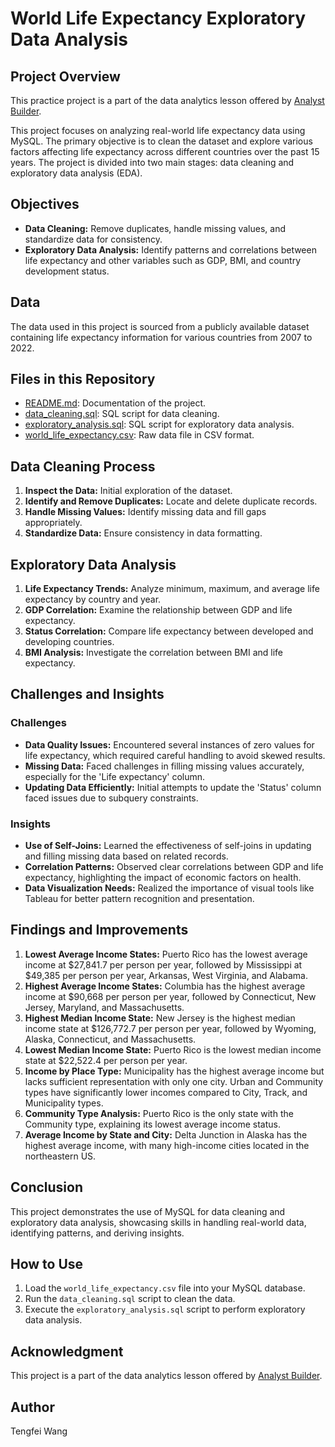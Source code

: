 # World Life Expectancy Exploratory Data Analysis

## Project Overview

This practice project is a part of the data analytics lesson offered by [Analyst Builder](https://www.analystbuilder.com/courses/mysql-for-data-analytics/lesson/world-life-expectancy-exploratory-data-analysis). 

This project focuses on analyzing real-world life expectancy data using MySQL. The primary objective is to clean the dataset and explore various factors affecting life expectancy across different countries over the past 15 years. The project is divided into two main stages: data cleaning and exploratory data analysis (EDA).

## Objectives

- **Data Cleaning:** Remove duplicates, handle missing values, and standardize data for consistency.
- **Exploratory Data Analysis:** Identify patterns and correlations between life expectancy and other variables such as GDP, BMI, and country development status.

## Data

The data used in this project is sourced from a publicly available dataset containing life expectancy information for various countries from 2007 to 2022.

## Files in this Repository

- [README.md](https://github.com/ttfwang/world_life_expectancy_exploratory_data_analysis/edit/main/README.md): Documentation of the project.
- [data_cleaning.sql](https://github.com/ttfwang/world_life_expectancy_exploratory_data_analysis/blob/main/SQL%20Script/data_cleaning.sql): SQL script for data cleaning.
- [exploratory_analysis.sql](https://github.com/ttfwang/world_life_expectancy_exploratory_data_analysis/blob/main/SQL%20Script/exploratory_analysis.sql): SQL script for exploratory data analysis.
- [world_life_expectancy.csv](https://github.com/ttfwang/world_life_expectancy_exploratory_data_analysis/blob/main/raw_data_WorldLifeExpectancy.csv): Raw data file in CSV format.

## Data Cleaning Process

1. **Inspect the Data:** Initial exploration of the dataset.
2. **Identify and Remove Duplicates:** Locate and delete duplicate records.
3. **Handle Missing Values:** Identify missing data and fill gaps appropriately.
4. **Standardize Data:** Ensure consistency in data formatting.

## Exploratory Data Analysis

1. **Life Expectancy Trends:** Analyze minimum, maximum, and average life expectancy by country and year.
2. **GDP Correlation:** Examine the relationship between GDP and life expectancy.
3. **Status Correlation:** Compare life expectancy between developed and developing countries.
4. **BMI Analysis:** Investigate the correlation between BMI and life expectancy.

## Challenges and Insights

### Challenges

- **Data Quality Issues:** Encountered several instances of zero values for life expectancy, which required careful handling to avoid skewed results.
- **Missing Data:** Faced challenges in filling missing values accurately, especially for the 'Life expectancy' column.
- **Updating Data Efficiently:** Initial attempts to update the 'Status' column faced issues due to subquery constraints.

### Insights

- **Use of Self-Joins:** Learned the effectiveness of self-joins in updating and filling missing data based on related records.
- **Correlation Patterns:** Observed clear correlations between GDP and life expectancy, highlighting the impact of economic factors on health.
- **Data Visualization Needs:** Realized the importance of visual tools like Tableau for better pattern recognition and presentation.

## Findings and Improvements

1. **Lowest Average Income States:** Puerto Rico has the lowest average income at $27,841.7 per person per year, followed by Mississippi at $49,385 per person per year, Arkansas, West Virginia, and Alabama.
2. **Highest Average Income States:** Columbia has the highest average income at $90,668 per person per year, followed by Connecticut, New Jersey, Maryland, and Massachusetts.
3. **Highest Median Income State:** New Jersey is the highest median income state at $126,772.7 per person per year, followed by Wyoming, Alaska, Connecticut, and Massachusetts.
4. **Lowest Median Income State:** Puerto Rico is the lowest median income state at $22,522.4 per person per year.
5. **Income by Place Type:** Municipality has the highest average income but lacks sufficient representation with only one city. Urban and Community types have significantly lower incomes compared to City, Track, and Municipality types.
6. **Community Type Analysis:** Puerto Rico is the only state with the Community type, explaining its lowest average income status.
7. **Average Income by State and City:** Delta Junction in Alaska has the highest average income, with many high-income cities located in the northeastern US.

## Conclusion

This project demonstrates the use of MySQL for data cleaning and exploratory data analysis, showcasing skills in handling real-world data, identifying patterns, and deriving insights.

## How to Use

1. Load the `world_life_expectancy.csv` file into your MySQL database.
2. Run the `data_cleaning.sql` script to clean the data.
3. Execute the `exploratory_analysis.sql` script to perform exploratory data analysis.

## Acknowledgment

This project is a part of the data analytics lesson offered by [Analyst Builder](https://www.analystbuilder.com/courses/mysql-for-data-analytics/lesson/world-life-expectancy-exploratory-data-analysis).


## Author

Tengfei Wang
